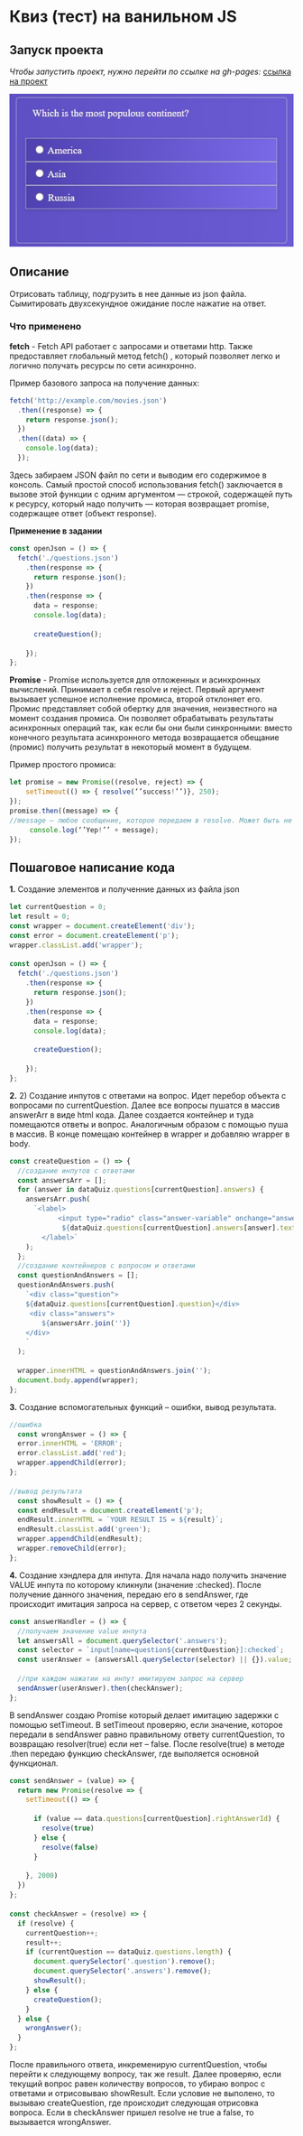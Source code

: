 # Квиз (тест) на ванильном JS

## Запуск проекта

*Чтобы запустить проект, нужно перейти по ссылке на gh-pages:* [ссылка на проект](https://ifabrichnov.github.io/Quiz-on-native-JS/ "ссылка на проект")

![1](https://github.com/IFabrichnov/Quiz-on-native-JS/raw/master/README-IMG/1.jpg)

## Описание

Отрисовать таблицу, подгрузить в нее данные из json файла. Сымитировать двухсекундное ожидание после нажатие на ответ.

### Что применено

**fetch** - Fetch API работает с запросами и ответами http. Также предоставляет глобальный метод fetch() , который позволяет легко и логично получать ресурсы по сети асинхронно.

Пример базового запроса на получение данных:
```javascript
fetch('http://example.com/movies.json')
  .then((response) => {
    return response.json();
  })
  .then((data) => {
    console.log(data);
  });
```
Здесь забираем JSON файл по сети и выводим его содержимое в консоль. Самый простой способ использования fetch() заключается в вызове этой функции с одним аргументом — строкой, содержащей путь к ресурсу, который надо получить — которая возвращает promise, содержащее ответ (объект response).

**Применение в задании**

```javascript
const openJson = () => {
  fetch('./questions.json')
    .then(response => {
      return response.json();
    })
    .then(response => {
      data = response;
      console.log(data);

      createQuestion();

    });
};
```

**Promise** - Promise используется для отложенных и асинхронных вычислений. Принимает в себя resolve и reject. Первый аргумент вызывает успешное исполнение промиса, второй отклоняет его. Промис представляет собой обертку для значения, неизвестного на момент создания промиса. Он позволяет обрабатывать результаты асинхронных операций так, как если бы они были синхронными: вместо конечного результата асинхронного метода возвращается обещание (промис) получить результат в некоторый момент в будущем. 

Пример простого промиса:
```javascript
let promise = new Promise((resolve, reject) => {
    setTimeout(() => { resolve(‘’success!’’)}, 250);
});
promise.then((message) => {
//message – любое сообщение, которое передаем в resolve. Может быть не обязательно строка
     console.log(‘’Yep!’’ + message);
});

```


## Пошаговое написание кода

**1.** Создание элементов и полученние данных из файла json

```javascript
let currentQuestion = 0;
let result = 0;
const wrapper = document.createElement('div');
const error = document.createElement('p');
wrapper.classList.add('wrapper');

const openJson = () => {
  fetch('./questions.json')
    .then(response => {
      return response.json();
    })
    .then(response => {
      data = response;
      console.log(data);

      createQuestion();

    });
};
```

**2.** 2)	Создание инпутов с ответами на вопрос. Идет перебор объекта с вопросами по currentQuestion. Далее все вопросы пушатся в массив answerArr в виде html кода. Далее создается контейнер и туда помещаются ответы и вопрос. Аналогичным образом с помощью пуша в массив. В конце помещаю контейнер в wrapper и добавляю wrapper в body.

```javascript
const createQuestion = () => {
  //создание инпутов с ответами
  const answersArr = [];
  for (answer in dataQuiz.questions[currentQuestion].answers) {
    answersArr.push(
      `<label>
            <input type="radio" class="answer-variable" onchange="answerHandler()" name="question${currentQuestion}" value="${dataQuiz.questions[currentQuestion].answers[answer].id}">
             ${dataQuiz.questions[currentQuestion].answers[answer].text}
        </label>`
    );
  };
  //создание контейнеров с вопросом и ответами
  const questionAndAnswers = [];
  questionAndAnswers.push(
    `<div class="question">
    ${dataQuiz.questions[currentQuestion].question}</div>
     <div class="answers">
        ${answersArr.join('')} 
    </div>    
    `
  );

  wrapper.innerHTML = questionAndAnswers.join('');
  document.body.append(wrapper);
};

```

**3.** Создание вспомогательных функций – ошибки, вывод результата.

```javascript
//ошибка
  const wrongAnswer = () => {
  error.innerHTML = 'ERROR';
  error.classList.add('red');
  wrapper.appendChild(error);
};

//вывод результата
  const showResult = () => {
  const endResult = document.createElement('p');
  endResult.innerHTML = `YOUR RESULT IS = ${result}`;
  endResult.classList.add('green');
  wrapper.appendChild(endResult);
  wrapper.removeChild(error);
};
```

**4.** Создание хэндлера для инпута. Для начала надо получить значение VALUE инпута по которому кликнули (значение :checked). После получение данного значения, передаю его в sendAnswer, где происходит имитация запроса на сервер, с ответом через 2 секунды. 

```javascript
const answerHandler = () => {
  //получаем значение value инпута
  let answersAll = document.querySelector('.answers');
  const selector = `input[name=question${currentQuestion}]:checked`;
  const userAnswer = (answersAll.querySelector(selector) || {}).value;
  
  //при каждом нажатии на инпут имитируем запрос на сервер
  sendAnswer(userAnswer).then(checkAnswer);
};
```

В sendAnswer создаю Promise который делает имитацию задержки с помощью setTimeout. В setTimeout проверяю, если значение, которое передали в sendAnswer равно правильному ответу currentQuestion, то возвращаю resolver(true) если нет – false. После resolve(true) в методе .then передаю функцию checkAnswer, где выполяется основной функционал.

```javascript
const sendAnswer = (value) => {
  return new Promise(resolve => {
    setTimeout(() => {

      if (value == data.questions[currentQuestion].rightAnswerId) {
        resolve(true)
      } else {
        resolve(false)
      }

    }, 2000)
  })
};

const checkAnswer = (resolve) => {
  if (resolve) {
    currentQuestion++;
    result++;
    if (currentQuestion == dataQuiz.questions.length) {
      document.querySelector('.question').remove();
      document.querySelector('.answers').remove();
      showResult();
    } else {
      createQuestion();
    }
  } else {
    wrongAnswer();
  }
};
```
После правильного ответа, инкременирую currentQuestion, чтобы перейти к следующему вопросу, так же result. Далее проверяю, если текущий вопрос равен количеству вопросов, то убираю вопрос с ответами и отрисовываю showResult. Если условие не выполено, то вызываю createQuestion, где происходит следующая отрисовка вопроса. Если в checkAnswer пришел resolve не true а false, то вызывается wrongAnswer.